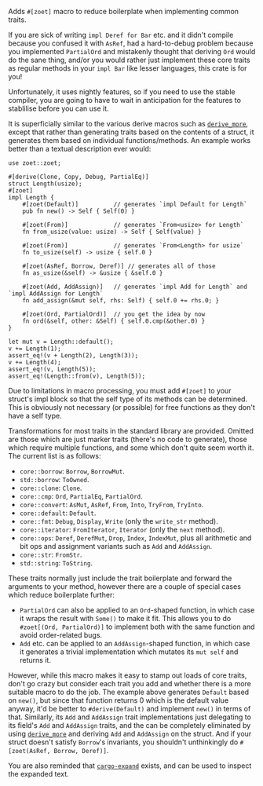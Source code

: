 Adds `#[zoet]` macro to reduce boilerplate when implementing common traits.

If you are sick of writing `impl Deref for Bar` etc. and it didn't compile because you confused it
with `AsRef`, had a hard-to-debug problem because you implemented `PartialOrd` and mistakenly
thought that deriving `Ord` would do the sane thing, and/or you would rather just implement these
core traits as regular methods in your `impl Bar` like lesser languages, this crate is for you!

Unfortunately, it uses nightly features, so if you need to use the stable compiler, you are going
to have to wait in anticipation for the features to stablilise before you can use it.

It is superficially similar to the various derive macros such as [`derive_more`], except that
rather than generating traits based on the contents of a struct, it generates them based on
individual functions/methods. An example works better than a textual description ever would:

```
use zoet::zoet;

#[derive(Clone, Copy, Debug, PartialEq)]
struct Length(usize);
#[zoet]
impl Length {
    #[zoet(Default)]          // generates `impl Default for Length`
    pub fn new() -> Self { Self(0) }

    #[zoet(From)]             // generates `From<usize> for Length`
    fn from_usize(value: usize) -> Self { Self(value) }

    #[zoet(From)]             // generates `From<Length> for usize`
    fn to_usize(self) -> usize { self.0 }

    #[zoet(AsRef, Borrow, Deref)] // generates all of those
    fn as_usize(&self) -> &usize { &self.0 }

    #[zoet(Add, AddAssign)]   // generates `impl Add for Length` and `impl AddAssign for Length`
    fn add_assign(&mut self, rhs: Self) { self.0 += rhs.0; }

    #[zoet(Ord, PartialOrd)]  // you get the idea by now
    fn ord(&self, other: &Self) { self.0.cmp(&other.0) }
}

let mut v = Length::default();
v += Length(1);
assert_eq!(v + Length(2), Length(3));
v += Length(4);
assert_eq!(v, Length(5));
assert_eq!(Length::from(v), Length(5));
```

Due to limitations in macro processing, you must add `#[zoet]` to your struct's impl block so that
the self type of its methods can be determined. This is obviously not necessary (or possible) for
free functions as they don't have a self type.

Transformations for most traits in the standard library are provided. Omitted are those which are
just marker traits (there's no code to generate), those which require multiple functions, and some
which don't quite seem worth it. The current list is as follows:

* `core::borrow`: `Borrow`, `BorrowMut`.
* `std::borrow`: `ToOwned`.
* `core::clone`: `Clone`.
* `core::cmp`: `Ord`, `PartialEq`, `PartialOrd`.
* `core::convert`: `AsMut`, `AsRef`, `From`, `Into`, `TryFrom`, `TryInto`.
* `core::default`: `Default`.
* `core::fmt`: `Debug`, `Display`, `Write` (only the `write_str` method).
* `core::iterator`: `FromIterator`, `Iterator` (only the `next` method).
* `core::ops`: `Deref`, `DerefMut`, `Drop`, `Index`, `IndexMut`, plus all arithmetic and bit ops and
  assignment variants such as `Add` and `AddAssign`.
* `core::str`: `FromStr`.
* `std::string`: `ToString`.

These traits normally just include the trait boilerplate and forward the arguments to your method,
however there are a couple of special cases which reduce boilerplate further:

* `PartialOrd` can also be applied to an `Ord`-shaped function, in which case it wraps
  the result with `Some()` to make it fit. This allows you to do `#zoet[(Ord, PartialOrd)]` to
  implement both with the same function and avoid order-related bugs.
* `Add` etc. can be applied to an `AddAssign`-shaped function, in which case it generates a trivial
  implementation which mutates its `mut self` and returns it.

However, while this macro makes it easy to stamp out loads of core traits, don't go crazy but
consider each trait you add and whether there is a more suitable macro to do the job. The example
above generates `Default` based on `new()`, but since that function returns 0 which is the default
value anyway, it'd be better to `#derive(Default)` and implement `new()` in terms of that.
Similarly, its `Add` and `AddAssign` trait implementations just delegating to its field's `Add` and
`AddAssign` traits, and the can be completely eliminated by using [`derive_more`] and deriving
`Add` and `AddAssign` on the struct. And if your struct doesn't satisfy `Borrow`'s invariants, you
shouldn't unthinkingly do `#[zoet(AsRef, Borrow, Deref)]`.

You are also reminded that [`cargo-expand`] exists, and can be used to inspect the expanded text.

[`cargo-expand`]: https://crates.io/crates/cargo-expand
[`derive_more`]: https://crates.io/crates/derive_more

